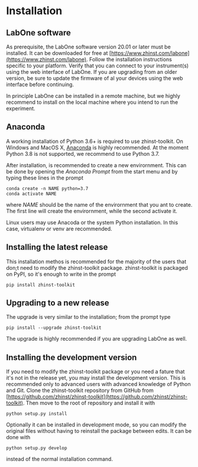 # Installation

## LabOne software
As prerequisite, the LabOne software version 20.01 or later must be installed. 
It can be downloaded for free at [https://www.zhinst.com/labone](https://www.zhinst.com/labone). Follow the installation instructions specific to your platform. Verify that you can connect to your instrument(s) using the web interface of LabOne. If you are upgrading from an older version, be sure to update the firmware of al your devices using the web interface before continuing.

In principle LabOne can be installed in a remote machine, but we highly recommend to install on the local machine where you intend to run the experiment.

## Anaconda
A working installation of Python 3.6+ is required to use zhinst-toolkit. On Windows and MacOS X, [Anaconda](https://www.anaconda.com/download) is highly recommended. At the moment Python 3.8 is not supported, we recommend to use Python 3.7.

After installation, is recommended to create a new envirornment. This can be done by opening the *Anaconda Prompt* from the start menu and by typing these lines in the prompt
```shell script
conda create -n NAME python=3.7
conda activate NAME
```
where *NAME* should be the name of the envirornment that you ant to create. The first line will create the envirornment, while the second activate it.

Linux users may use Anacoda or the system Python installation. In this case, virtualenv or venv are recommended.

## Installing the latest release
This installation methos is recommended for the majority of the users that don;t need to modify the zhinst-toolkit package.
zhinst-toolkit is packaged on PyPI, so it's enough to write in the prompt
```shell script
pip install zhinst-toolkit
```

## Upgrading to a new release
The upgrade is very similar to the installation; from the prompt type
```shell script
pip install --upgrade zhinst-toolkit
```
The upgrade is highly recommended if you are upgrading LabOne as well.

## Installing the development version
If you need to modify the zhinst-toolkit package or you need a fature that it's not in the release yet, you may install the development version. This is recommended only to advanced users with advanced knowledge of Python and Git.
Clone the zhinst-toolkit repository from GitHub from [https://github.com/zhinst/zhinst-toolkit](https://github.com/zhinst/zhinst-toolkit).
Then move to the root of repository and install it with
```shell script
python setup.py install
```
Optionally it can be installed in development mode, so you can modify the original files without having to reinstall the package between edits. It can be done with 
```shell script
python setup.py develop
```
instead of the normal installation command.
